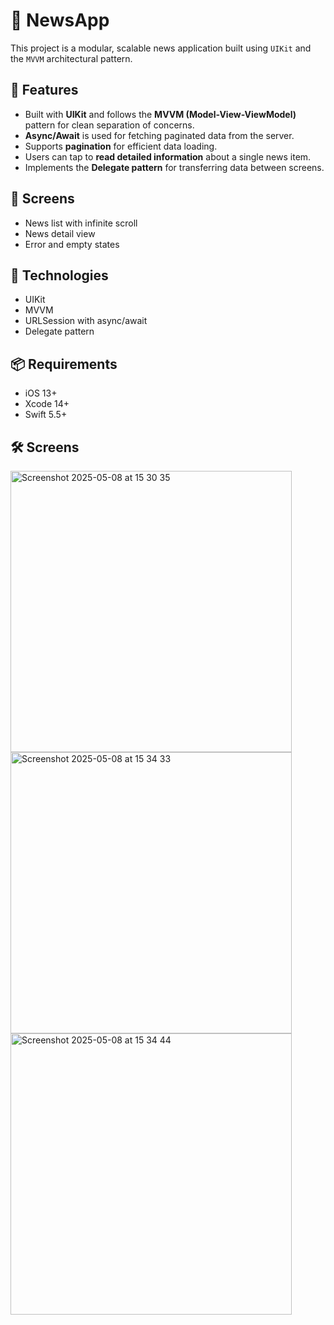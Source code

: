 # 📰 NewsApp

This project is a modular, scalable news application built using `UIKit` and the `MVVM` architectural pattern.

## 🚀 Features

- Built with **UIKit** and follows the **MVVM (Model-View-ViewModel)** pattern for clean separation of concerns.
- **Async/Await** is used for fetching paginated data from the server.
- Supports **pagination** for efficient data loading.
- Users can tap to **read detailed information** about a single news item.
- Implements the **Delegate pattern** for transferring data between screens.

## 📱 Screens

- News list with infinite scroll
- News detail view
- Error and empty states

## 🔧 Technologies

- UIKit
- MVVM
- URLSession with async/await
- Delegate pattern

## 📦 Requirements

- iOS 13+
- Xcode 14+
- Swift 5.5+


## 🛠 Screens
<img height="450" alt="Screenshot 2025-05-08 at 15 30 35" src="https://github.com/user-attachments/assets/b785145b-04a3-424a-abe5-648d2563a474" />
<img height="450" alt="Screenshot 2025-05-08 at 15 34 33" src="https://github.com/user-attachments/assets/3f78776a-c573-4a2e-a4d4-12ec1d9189c5" />
<img height="450" alt="Screenshot 2025-05-08 at 15 34 44" src="https://github.com/user-attachments/assets/5369ef70-7605-447d-b582-a55a03907e68" />


